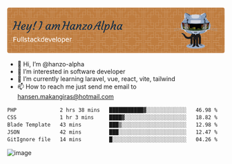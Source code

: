 ![Header](./github-header-image.png)

- 👋 Hi, I’m @hanzo-alpha
- 👀 I’m interested in software developer
- 🌱 I’m currently learning laravel, vue, react, vite, tailwind
- 📫 How to reach me just send me email to hansen.makangiras@hotmail.com 

<!---
hanzo-alpha/hanzo-alpha is a ✨ special ✨ repository because its `README.md` (this file) appears on your GitHub profile.
You can click the Preview link to take a look at your changes.
--->

<!--START_SECTION:waka-->

```txt
PHP              2 hrs 38 mins   ███████████▓░░░░░░░░░░░░░   46.98 %
CSS              1 hr 3 mins     ████▓░░░░░░░░░░░░░░░░░░░░   18.82 %
Blade Template   43 mins         ███▒░░░░░░░░░░░░░░░░░░░░░   12.98 %
JSON             42 mins         ███░░░░░░░░░░░░░░░░░░░░░░   12.47 %
GitIgnore file   14 mins         █░░░░░░░░░░░░░░░░░░░░░░░░   04.26 %
```

<!--END_SECTION:waka-->

![image](https://github.com/hanzo-alpha/hanzo-alpha/assets/111342797/c4bd2977-6123-4017-8652-6e166259b484)

